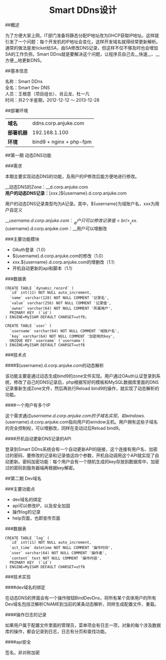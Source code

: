 <h1 align="center">Smart DDns设计</h1>

##概述

为了方便大家上网，IT部门准备将静态分配IP地址改为DHCP获取IP地址。这样就引发了一个问题：每个开发机的IP地址会变化，这样开发域名就得经常更新解析。通常的做法是发ticket给SA，由SA修改DNS记录，但这样不仅不够及时也会增加SA的工作负担。Smart DDns就是要解决这个问题，让程序员自己去__快速__、__方便__地更新DNS。

##基本信息

名称：Smart DDns<br/>
全名：Smart Dev DNS<br/>
人员：王根意（项目组长）、肖云龙、杜一凡<br/>
时间：共2个半星期，2012-12-12 ～ 2013-12-28<br/>

##部署环境

<table>
    <tr>
        <td><b>域名</b></td>
        <td>ddns.corp.anjuke.com</td>
    </tr>
    <tr>
        <td><b>部署机器</b></td>
        <td>192.168.1.100</td>
    </tr>
    <tr>
        <td><b>环境</b></td>
        <td>bind9 + nginx + php-fpm</td>
    </tr>
</table>

##第一期  动态DNS功能

###需求

本期主要实现动态DNS的功能，及用户的IP修改后能方便地进行修改。

__动态DNS的Zone：__d.corp.anjuke.com<br/>
__用户的动态DNS记录：__[xxx.]${username}.d.corp.anjuke.com<br/>

用户的动态DNS记录类型均为A记录。其中，${username}为域账户名，xxx为用户自定义

__${username}.d.corp.anjuke.com：__用户只可以修改记录值<br/>
__xxx.${username}.d.corp.anjuke.com：__用户可以增删改<br/>

###主要功能模块

* OAuth登录（1.0）
* ${username}.d.corp.anjuke.com的修改（1.0）
* xxx.${username}.d.corp.anjuke.com的增删改（1.1）
* 开机自动更新的api和脚本（1.1）

###数据表

    CREATE TABLE `dynamic_record` (
      `id` int(11) NOT NULL auto_increment,
      `name` varchar(128) NOT NULL COMMENT '记录名',
      `value` varchar(256) NOT NULL COMMENT '记录值',
      `owner` varchar(64) NOT NULL COMMENT '所属用户',
      PRIMARY KEY  (`id`)
    ) ENGINE=MyISAM DEFAULT CHARSET=utf8;

    CREATE TABLE `user` (
      `username` varchar(64) NOT NULL COMMENT '域账户名',
      `key` varchar(64) NOT NULL COMMENT '加密用的key',
      UNIQUE KEY `username` (`username`)
    ) ENGINE=MyISAM DEFAULT CHARSET=utf8

###技术点

####${username}.d.corp.anjuke.com的动态解析

该功能主要是通过动态生成bind9的zone文件实现。用户通过OAuth认证登录到系统，修改了自己的DNS记录后，php根据写好的模板和MySQL数据库里面的DNS记录重新生成Zone文件，然后再执行Reload bind9的操作，就实现了动态解析的功能。

####一个用户有多个IP

这个需求通过${username}.d.corp.anjuke.com的子域名实现，如windows.${username}.d.corp.anjuke.com指向用户的window主机。用户拥有这些子域名的完全控制权，可以增删改，同样在变动过后Reload bind9。

####开机自动更新DNS记录的API

登录到Smart DDns系统会有一个自动更新API的链接，这个连接有用户名、加密过的密码、要修改的记录和记录值这四个参数，开机自动调用这个API就实现了自动更新。密码加密功能：每个用户会有一个随机生成的key存放到数据库中，加密过的密码到服务器端再根据key解密。

##第二期  Dev域名

###主要功能点

* dev域名的绑定
* api可以修改IP，以及安全加固
* 操作log的记录
* help页面，也即宣传页面

###数据表

    CREATE TABLE `log` (
      `id` int(11) NOT NULL auto_increment,
      `act_time` datetime NOT NULL COMMENT '操作时间',
      `user` varchar(64) NOT NULL COMMENT '操作者',
      `content` text NOT NULL COMMENT '操作内容',
      PRIMARY KEY  (`id`)
    ) ENGINE=MyISAM DEFAULT CHARSET=utf8

###技术实现

####dev域名的绑定

在动态DNS的界面会有一个操作按钮BindDevDns，将所有某个具体用户的所有Dev域名包括泛解析CNAME到当前的某条动态解析，同样生成配置文件、重载。

####操作日志的记录

如果用户属于配置文件里面的管理员，菜单项会有日志一项，对象的每个涉及数据库的操作，都会记录到日志，日志有分页和查找功能。

####api安全

签名，非对称加密
